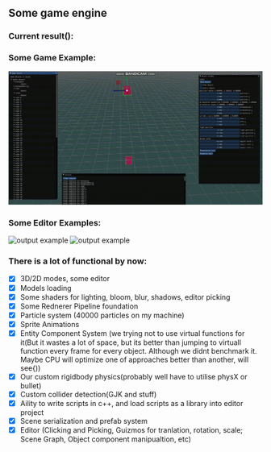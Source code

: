 ## Some game engine

### Current result():

### Some Game Example:
![output example](assets/example_gif3.gif "output example")

### Some Editor Examples:
![output example](assets/example_gif0.gif "output example")
![output example](assets/example_gif2.gif "output example")

### There is a lot of functional by now:
- [X] 3D/2D modes, some editor
- [X] Models loading
- [X] Some shaders for lighting, bloom, blur, shadows, editor picking
- [X] Some Rednerer Pipeline foundation
- [X] Particle system (40000 particles on my machine)
- [X] Sprite Animations
- [X] Entity Component System (we trying not to use virtual functions for it(But it wastes a lot of space, but its better than jumping to virtuall function every frame for every object. Although we didnt benchmark it. Maybe CPU will optimize one of approaches better than another, will see{))
- [X] Our custom rigidbody physics(probably well have to utilise physX or bullet)
- [X] Custom collider detection(GJK and stuff)
- [X] Aility to write scripts in c++, and load scripts as a library into editor project
- [X] Scene serialization and prefab system
- [X] Editor (Clicking and Picking, Guizmos for tranlation, rotation, scale; Scene Graph, Object component manipualtion, etc)
